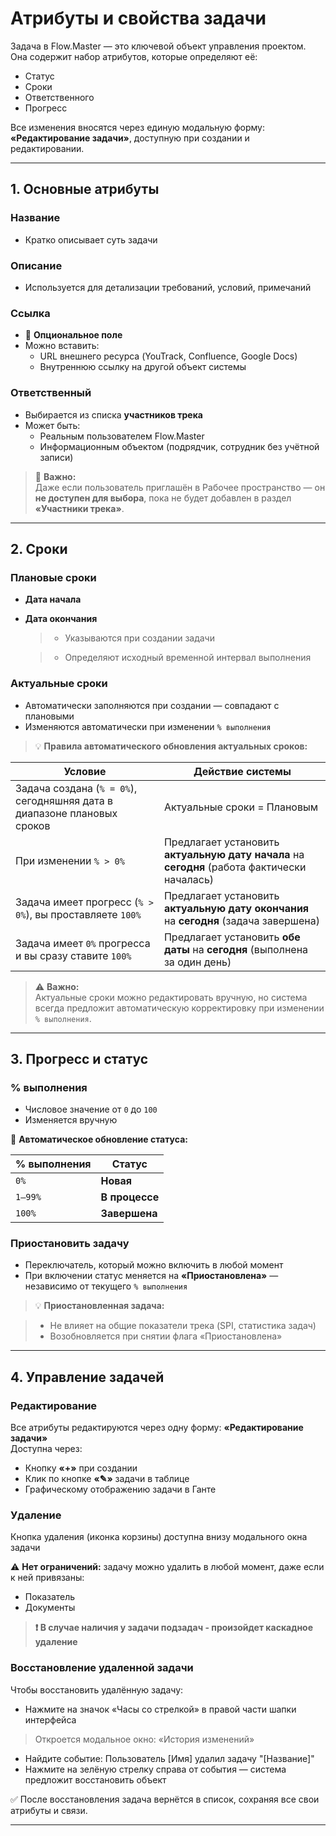# Атрибуты и свойства задачи

Задача в Flow.Master — это ключевой объект управления проектом.  
Она содержит набор атрибутов, которые определяют её:

- Статус
- Сроки
- Ответственного
- Прогресс

Все изменения вносятся через единую модальную форму: **«Редактирование задачи»**, доступную при создании и редактировании.

---

## 1. Основные атрибуты

### Название
- Кратко описывает суть задачи  

### Описание
- Используется для детализации требований, условий, примечаний

### Ссылка
- 🔗 **Опциональное поле**
- Можно вставить:
     - URL внешнего ресурса (YouTrack, Confluence, Google Docs)
     - Внутреннюю ссылку на другой объект системы

### Ответственный
- Выбирается из списка **участников трека**
- Может быть:
    - Реальным пользователем Flow.Master
    - Информационным объектом (подрядчик, сотрудник без учётной записи)

> 🎯 **Важно:**  
> Даже если пользователь приглашён в Рабочее пространство — он **не доступен для выбора**, пока не будет добавлен в раздел **«Участники трека»**.

---

## 2. Сроки

### Плановые сроки
- **Дата начала**
- **Дата окончания**

    >- Указываются при создании задачи

    >- Определяют исходный временной интервал выполнения

### Актуальные сроки
- Автоматически заполняются при создании — совпадают с плановыми
- Изменяются автоматически при изменении `% выполнения`

> 💡 **Правила автоматического обновления актуальных сроков:**

| Условие | Действие системы |
|--------|------------------|
| Задача создана (`% = 0%`), сегодняшняя дата в диапазоне плановых сроков | Актуальные сроки = Плановым |
| При изменении `% > 0%` | Предлагает установить **актуальную дату начала** на **сегодня** (работа фактически началась) |
| Задача имеет прогресс (`% > 0%`), вы проставляете `100%` | Предлагает установить **актуальную дату окончания** на **сегодня** (задача завершена) |
| Задача имеет `0%` прогресса и вы сразу ставите `100%` | Предлагает установить **обе даты** на **сегодня** (выполнена за один день) |

> ⚠️ **Важно:**  
> Актуальные сроки можно редактировать вручную, но система всегда предложит автоматическую корректировку при изменении `% выполнения`.

---

## 3. Прогресс и статус

### % выполнения
- Числовое значение от `0` до `100`
- Изменяется вручную

🔁 **Автоматическое обновление статуса:**

| % выполнения | Статус |
|-------------|-------|
| `0%` | **Новая** |
| `1–99%` | **В процессе** |
| `100%` | **Завершена** |

### Приостановить задачу
- Переключатель, который можно включить в любой момент
- При включении статус меняется на **«Приостановлена»** — независимо от текущего `% выполнения`

> 💡 **Приостановленная задача:**

> - Не влияет на общие показатели трека (SPI, статистика задач)
> - Возобновляется при снятии флага «Приостановлена»

---

## 4. Управление задачей

### Редактирование
Все атрибуты редактируются через одну форму: **«Редактирование задачи»**  
Доступна через:

- Кнопку **«+»** при создании
- Клик по кнопке **«✎»** задачи в таблице
- Графическому отображению задачи в Ганте 

### Удаление
Кнопка удаления (иконка корзины) доступна внизу модального окна задачи

⚠️ **Нет ограничений:** задачу можно удалить в любой момент, даже если к ней привязаны:

  - Показатель
  - Документы

> **❗ В случае наличия у задачи подзадач - произойдет каскадное удаление**

### Восстановление удаленной задачи

Чтобы восстановить удалённую задачу:

- Нажмите на значок «Часы со стрелкой» в правой части шапки интерфейса
> Откроется модальное окно: «История изменений»
- Найдите событие: Пользователь [Имя] удалил задачу "[Название]"
- Нажмите на зелёную стрелку справа от события — система предложит восстановить объект

✅ После восстановления задача вернётся в список, сохраняя все свои атрибуты и связи. 

---